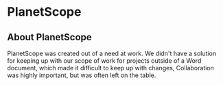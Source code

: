 # PlanetScope
## About PlanetScope
PlanetScope was created out of a need at work. We didn't have a solution for keeping up with our scope of work for projects outside of a Word document, which made it difficult to keep up with changes, Collaboration was highly important, but was often left on the table.
